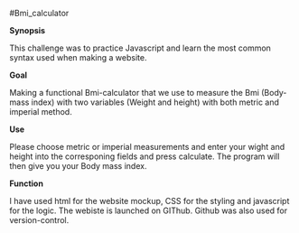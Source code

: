 #Bmi_calculator

**Synopsis**

This challenge was to practice Javascript and learn the most common syntax used when making a website.

**Goal**

Making a functional Bmi-calculator that we use to measure the Bmi (Body-mass index) with two variables (Weight and height) with both metric and imperial method.

**Use**

Please choose metric or imperial measurements and enter your wight and height into the corresponing fields and press calculate.
The program will then give you your Body mass index.

**Function**

I have used html for the website mockup, CSS for the styling and javascript for the logic. The webiste is launched on GIThub. Github was also used for version-control.
